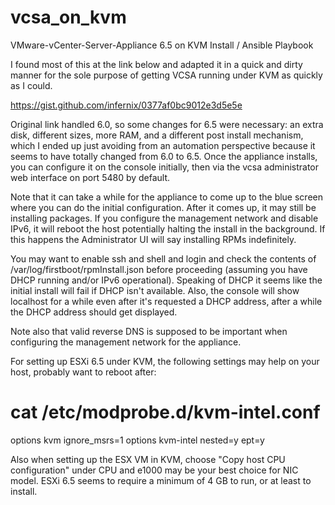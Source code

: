 # vcsa_on_kvm
VMware-vCenter-Server-Appliance 6.5 on KVM Install / Ansible Playbook

I found most of this at the link below and adapted it in a quick and dirty manner for the sole purpose of getting VCSA running under KVM as quickly as I could.

https://gist.github.com/infernix/0377af0bc9012e3d5e5e

Original link handled 6.0, so some changes for 6.5 were necessary: an extra disk, different sizes, more RAM, and a different post install mechanism, which I ended up just avoiding from an automation perspective because it seems to have totally changed from 6.0 to 6.5.  Once the appliance installs, you can configure it on the console initially, then via the vcsa administrator web interface on port 5480 by default.

Note that it can take a while for the appliance to come up to the blue screen where you can do the initial configuration.  After it comes up, it may still be installing packages.  If you configure the management network and disable IPv6, it will reboot the host potentially halting the install in the background.  If this happens the Administrator UI will say installing RPMs indefinitely.

You may want to enable ssh and shell and login and check the contents of /var/log/firstboot/rpmInstall.json before proceeding (assuming you have DHCP running and/or IPv6 operational).  Speaking of DHCP it seems like the initial install will fail if DHCP isn't available.  Also, the console will show localhost for a while even after it's requested a DHCP address, after a while the DHCP address should get displayed.

Note also that valid reverse DNS is supposed to be important when configuring the management network for the appliance.

For setting up ESXi 6.5 under KVM, the following settings may help on your host, probably want to reboot after:

# cat /etc/modprobe.d/kvm-intel.conf 
options kvm ignore_msrs=1
options kvm-intel nested=y ept=y

Also when setting up the ESX VM in KVM, choose "Copy host CPU configuration" under CPU and e1000 may be your best choice for NIC model.  ESXi 6.5 seems to require a minimum of 4 GB to run, or at least to install.

